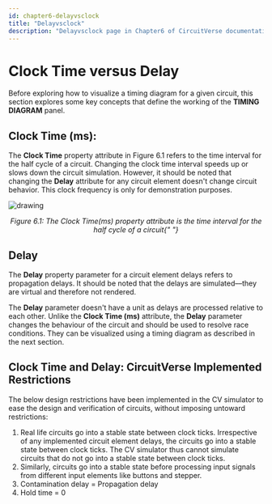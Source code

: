 ```yaml
---
id: chapter6-delayvsclock
title: "Delayvsclock"
description: "Delayvsclock page in Chapter6 of CircuitVerse documentation."
---
```


# Clock Time versus Delay

Before exploring how to visualize a timing diagram for a given circuit, this section explores some key concepts that define the working of the **TIMING DIAGRAM** panel.

## Clock Time (ms):

The **Clock Time** property attribute in Figure 6.1 refers to the time interval for the half cycle of a circuit. Changing the clock time interval speeds up or slows down the circuit simulation. However, it should be noted that changing the **Delay** attribute for any circuit element doesn't change circuit behavior. This clock frequency is only for demonstration purposes.

![drawing](/img/img_chapter6/6.1.png)

<div align="center">
  <em>
    Figure 6.1: The Clock Time(ms) property attribute is the time interval for
    the half cycle of a circuit{" "}
  </em>
</div>

## Delay

The **Delay** property parameter for a circuit element delays refers to propagation delays. It should be noted that the delays are simulated––they are virtual and therefore not rendered.

The **Delay** parameter doesn't have a unit as delays are processed relative to each other. Unlike the **Clock Time (ms)** attribute, the **Delay** parameter changes the behaviour of the circuit and should be used to resolve race conditions. They can be visualized using a timing diagram as described in the next section.

## Clock Time and Delay: CircuitVerse Implemented Restrictions

The below design restrictions have been implemented in the CV simulator to ease the design and verification of circuits, without imposing untoward restrictions:

1. Real life circuits go into a stable state between clock ticks. Irrespective of any implemented circuit element delays, the circuits go into a stable state between clock ticks. The CV simulator thus cannot simulate circuits that do not go into a stable state between clock ticks.
2. Similarly, circuits go into a stable state before processing input signals from different input elements like buttons and stepper.
3. Contamination delay = Propagation delay
4. Hold time = 0
